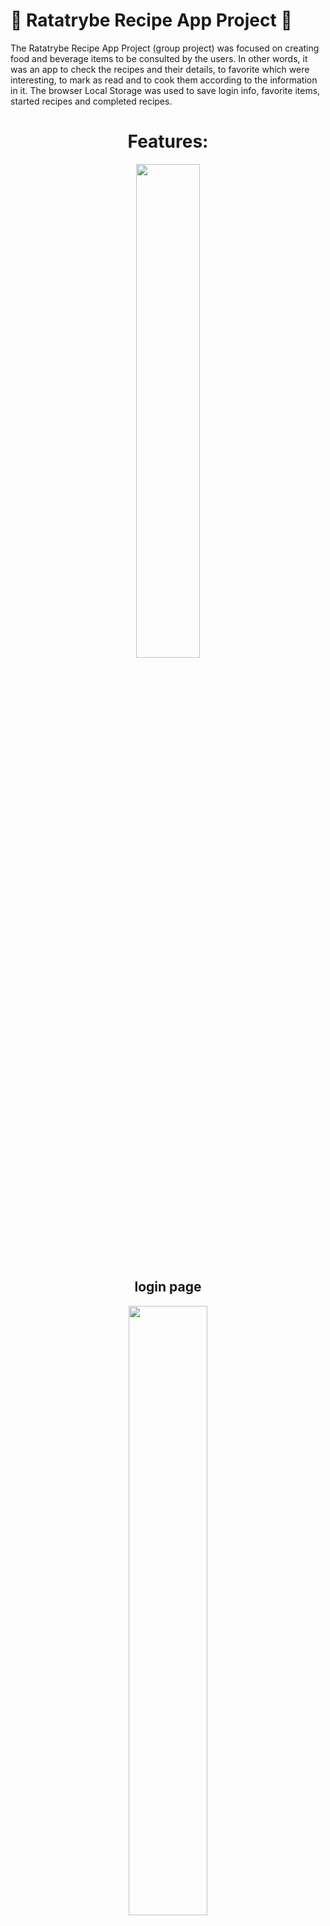 # 🍅 Ratatrybe Recipe App Project 🍅

The Ratatrybe Recipe App Project (group project) was focused on creating food and beverage items to be consulted by the users. In other words, it was an app to check the recipes and their details, to favorite which were interesting, to mark as read and to cook them according to the information in it.
The  browser Local Storage was used to save login info, favorite items, started recipes and completed recipes. 

<div align="center">

<h1>Features:</h1>

  <img src="src/loginScreen.png" width="45%" height="45%"/>
  
  <h2>login page</h2>
</div>

<div align="center">

  <img src="src/mainScreen.png" width="50%" height="50%"/>
  
  <h2>category icons</h2>
</div>

<div align="center">

  <img src="src/readMeImages/foodScreen.png" width="50%" height="50%"/>
  
  <h2>food recipe</h2>
</div>
 
  
## 🛠️ Developed project using:

It was created using the ```React``` library:

* React
* Local Storage

## 🖇️ Partners:

* Mr. Hebertt Nascimento;
* Mr. Ryan Alves;
* Mr. Thiago Durante.

## :man_technologist: Built by Yuzo Matoba
[Yuzo Matoba](https://www.linkedin.com/in/fabio-yuzo/)

